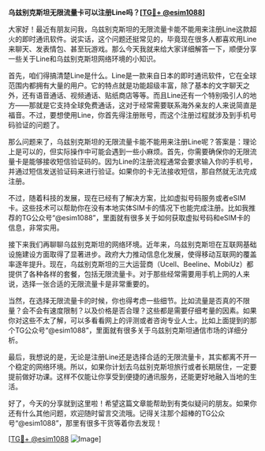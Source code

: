 **乌兹别克斯坦无限流量卡可以注册Line吗？[[TG💪+ @esim1088](https://t.me/s/esim1088)]**

大家好！最近有朋友问我，乌兹别克斯坦的无限流量卡能不能用来注册Line这款超火的即时通讯软件。说实话，这个问题还挺常见的，毕竟现在很多人都喜欢用Line来聊天、发表情包、甚至玩游戏。那么今天我就来给大家详细解答一下，顺便分享一些关于Line和乌兹别克斯坦网络环境的小知识。

首先，咱们得搞清楚Line是什么。Line是一款来自日本的即时通讯软件，它在全球范围内都拥有大量的用户。它的特点就是功能超级丰富，除了基本的文字聊天之外，还有语音通话、视频通话、贴纸商店等等。而且Line还有一个特别吸引人的地方——那就是它支持全球免费通话，这对于经常需要联系海外亲友的人来说简直是福音。不过，要想使用Line，你首先得注册账号，而这个注册过程就涉及到手机号码验证的问题了。

那么问题来了，乌兹别克斯坦的无限流量卡能不能用来注册Line呢？答案是：理论上是可以的，但实际操作中可能会遇到一些小麻烦。首先，你需要确保你的无限流量卡是能够接收短信验证码的。因为Line的注册流程通常会要求输入你的手机号，并通过短信发送验证码来进行验证。如果你的卡无法接收短信，那自然就无法完成注册。

不过，随着科技的发展，现在已经有了解决方案，比如虚拟号码服务或者eSIM卡。这些技术可以帮助你在没有本地实体SIM卡的情况下也能完成注册。比如我推荐的TG公众号“@esim1088”，里面就有很多关于如何获取虚拟号码和eSIM卡的信息，非常实用。

接下来我们再聊聊乌兹别克斯坦的网络环境。近年来，乌兹别克斯坦在互联网基础设施建设方面取得了显著进步。政府大力推动信息化发展，使得移动互联网的覆盖率逐年提升。现在，乌兹别克斯坦的三大运营商（Ucell、Beeline、MobiUz）都提供了各种各样的套餐，包括无限流量卡。对于那些经常需要用手机上网的人来说，选择一张合适的无限流量卡是非常重要的。

当然，在选择无限流量卡的时候，你也得考虑一些细节。比如流量是否真的不限量？会不会有速度限制？以及价格是否合理？这些都是需要仔细考量的因素。如果你对这些不太了解，可以多看看网上的评测或者咨询专业人士。比如上面提到的那个TG公众号“@esim1088”，里面就有很多关于乌兹别克斯坦通信市场的详细分析。

最后，我想说的是，无论是注册Line还是选择合适的无限流量卡，其实都离不开一个稳定的网络环境。所以，如果你计划去乌兹别克斯坦旅行或者长期居住，一定要提前做好功课。这样不仅能让你享受到便捷的通讯服务，还能更好地融入当地的生活。

好了，今天的分享就到这里啦！希望这篇文章能帮助到有类似疑问的朋友。如果你还有什么其他问题，欢迎随时留言交流哦。记得关注那个超棒的TG公众号“@esim1088”，那里有很多干货等着你去发现！

[[TG💪+ @esim1088](https://t.me/s/esim1088) ![Image](https://i.postimg.cc/4NQfJmqS/Snipaste-2025-05-13-00-14-12.png)]